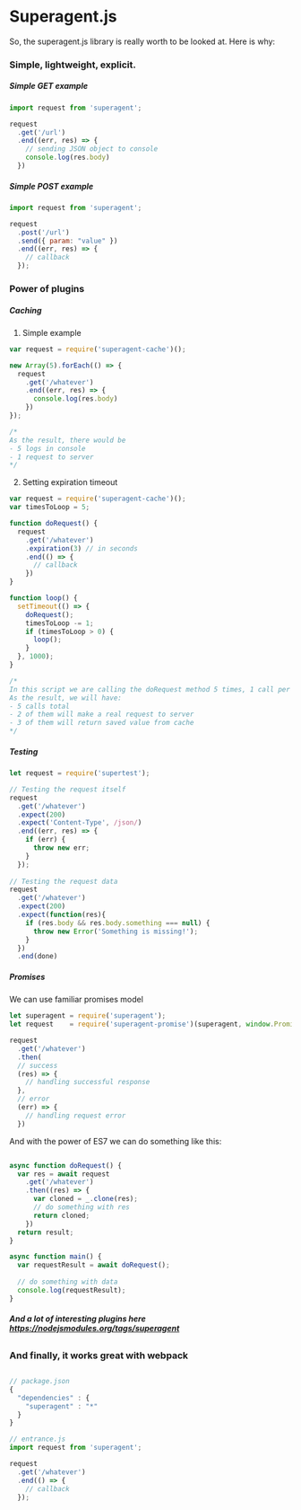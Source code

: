 # Superagent.js

So, the superagent.js library is really worth to be looked at. Here is why:


### Simple, lightweight, explicit.
####
##### Simple GET example
####
```javascript
import request from 'superagent';

request
  .get('/url')
  .end((err, res) => {
    // sending JSON object to console
    console.log(res.body)
  })
```
##### Simple POST example
####

```javascript
import request from 'superagent';

request
  .post('/url')
  .send({ param: "value" })
  .end((err, res) => {
    // callback
  });
```

### Power of plugins
####
##### Caching
####
1. Simple example
```javascript
var request = require('superagent-cache')();

new Array(5).forEach(() => {
  request
    .get('/whatever')
    .end((err, res) => {
      console.log(res.body)
    })
});

/*
As the result, there would be
- 5 logs in console
- 1 request to server
*/
```

2. Setting expiration timeout
```javascript
var request = require('superagent-cache')();
var timesToLoop = 5;

function doRequest() {
  request
    .get('/whatever')
    .expiration(3) // in seconds
    .end(() => {
      // callback
    })
}

function loop() {
  setTimeout(() => {
    doRequest();
    timesToLoop -= 1;
    if (timesToLoop > 0) {
      loop();
    }
  }, 1000);
}

/*
In this script we are calling the doRequest method 5 times, 1 call per second.
As the result, we will have:
- 5 calls total
- 2 of them will make a real request to server
- 3 of them will return saved value from cache
*/
```

##### Testing
####
```javascript
let request = require('supertest');

// Testing the request itself
request
  .get('/whatever')
  .expect(200)
  .expect('Content-Type', /json/)
  .end((err, res) => {
    if (err) {
      throw new err;
    }
  });
  
// Testing the request data
request
  .get('/whatever')
  .expect(200)
  .expect(function(res){
    if (res.body && res.body.something === null) {
      throw new Error('Something is missing!');
    }
  })
  .end(done)
```

##### Promises
####
We can use familiar promises model
```javascript
let superagent = require('superagent');
let request    = require('superagent-promise')(superagent, window.Promise);

request
  .get('/whatever')
  .then(
  // success
  (res) => {
    // handling successful response
  },
  // error
  (err) => {
    // handling request error
  })
```

And with the power of ES7 we can do something like this:
```javascript

async function doRequest() {
  var res = await request
    .get('/whatever')
    .then((res) => {
      var cloned = _.clone(res);
      // do something with res
      return cloned;
    })
  return result;
}

async function main() {
  var requestResult = await doRequest();
  
  // do something with data
  console.log(requestResult);
}

```

##### And a lot of interesting plugins here https://nodejsmodules.org/tags/superagent
##
##
### And finally, it works great with webpack
##
```javascript
// package.json
{
  "dependencies" : {
    "superagent" : "*"
  }
}

// entrance.js
import request from 'superagent';

request
  .get('/whatever')
  .end(() => {
    // callback
  });
```
